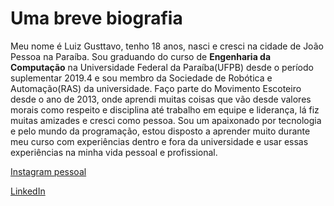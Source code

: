 
# Uma breve biografia
Meu nome é Luiz Gusttavo, tenho 18 anos, nasci e cresci na cidade de João Pessoa na Paraíba. Sou graduando do curso de **Engenharia da Computação** na Universidade Federal da Paraíba(UFPB) desde o período suplementar 2019.4 e sou membro da Sociedade de Robótica e Automação(RAS) da universidade. Faço parte do Movimento Escoteiro desde o ano de 2013, onde aprendi muitas coisas que vão desde valores morais como respeito e disciplina até trabalho em equipe e liderança, lá fiz muitas amizades e cresci como pessoa. Sou um apaixonado por tecnologia e pelo mundo da programação, estou disposto a aprender muito durante meu curso com experiências dentro e fora da universidade e usar essas experiências na minha vida pessoal e profissional.

[Instagram pessoal](https://www.instagram.com/luiz.gusttavo26/?hl=pt-br)

[LinkedIn](linkedin.com/in/luiz-gusttavo-oliveira-de-souza-7538091b1 )

